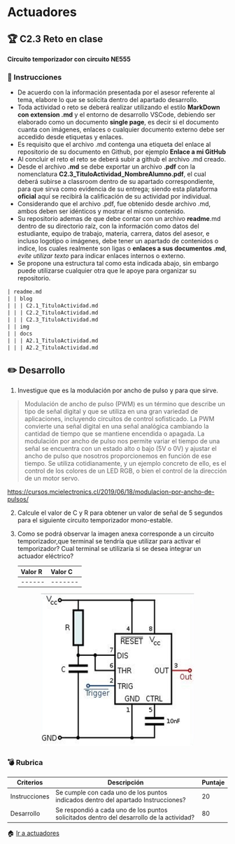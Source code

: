 # Actuadores

## 🏆 C2.3 Reto en clase

**Circuito temporizador con circuito NE555**

### 📘 Instrucciones

- De acuerdo con la información presentada por el asesor referente al tema, elabore lo que se solicita dentro del apartado desarrollo.
- Toda actividad o reto se deberá realizar utilizando el estilo **MarkDown con extension .md** y el entorno de desarrollo VSCode, debiendo ser elaborado como un documento **single page**, es decir si el documento cuanta con imágenes, enlaces o cualquier documento externo debe ser accedido desde etiquetas y enlaces.
- Es requisito que el archivo .md contenga una etiqueta del enlace al repositorio de su documento en Github, por ejemplo **Enlace a mi GitHub**
- Al concluir el reto el reto se deberá subir a github el archivo .md creado.
- Desde el archivo **.md** se debe exportar un archivo **.pdf** con la nomenclatura **C2.3_TituloActividad_NombreAlumno.pdf**, el cual deberá subirse a classroom dentro de su apartado correspondiente, para que sirva como evidencia de su entrega; siendo esta plataforma **oficial** aquí se recibirá la calificación de su actividad por individual.
- Considerando que el archivo .pdf, fue obtenido desde archivo .md, ambos deben ser idénticos y mostrar el mismo contenido.
- Su repositorio ademas de que debe contar con un archivo **readme**.md dentro de su directorio raíz, con la información como datos del estudiante, equipo de trabajo, materia, carrera, datos del asesor, e incluso logotipo o imágenes, debe tener un apartado de contenidos o indice, los cuales realmente son ligas o **enlaces a sus documentos .md**, _evite utilizar texto_ para indicar enlaces internos o externo.
- Se propone una estructura tal como esta indicada abajo, sin embargo puede utilizarse cualquier otra que le apoye para organizar su repositorio.  

``` 
| readme.md
| | blog
| | | C2.1_TituloActividad.md
| | | C2.2_TituloActividad.md
| | | C2.3_TituloActividad.md
| | img
| | docs
| | | A2.1_TituloActividad.md
| | | A2.2_TituloActividad.md
```

## ✏️ Desarrollo

1. Investigue que es la modulación por ancho de pulso y para que sirve.

>
> Modulación de ancho de pulso (PWM) es un término que describe un tipo de señal digital y que se utiliza en una gran variedad de aplicaciones, incluyendo circuitos de control sofisticado. La PWM convierte una señal digital en una señal analógica cambiando la cantidad de tiempo que se mantiene encendida o apagada.
> La modulación por ancho de pulso nos permite variar el tiempo de una señal se encuentra con un estado alto o bajo (5V o 0V) y ajustar el ancho de pulso que nosotros proporcionemos en función de ese tiempo.
> Se utiliza cotidianamente, y un ejemplo concreto de ello, es el control de los colores de un LED RGB, o bien el control de la dirección de un motor servo.
> 

https://cursos.mcielectronics.cl/2019/06/18/modulacion-por-ancho-de-pulsos/

2. Calcule el valor de C y R para obtener un valor de señal de 5 segundos para el siguiente circuito temporizador mono-estable.



3. Como se podrá observar la imagen anexa corresponde a un circuito temporizador,que terminal se tendría que utilizar para activar el temporizador? Cual terminal se utilizaría si se desea integrar un actuador eléctrico?

    Valor R | Valor C |
    --------|---------|
    ------  | ------- |

<p align="center">
    <img alt="NE555" src="https://raw.githubusercontent.com/ShaaronPR/Tareas/main/img/C2.x_CircuitoTemporizadorNE555.png" width=350 height=350>
</p>


### 💣 Rubrica

| Criterios     | Descripción                                                                                  | Puntaje |
| ------------- | -------------------------------------------------------------------------------------------- | ------- |
| Instrucciones | Se cumple con cada uno de los puntos indicados dentro del apartado Instrucciones?            | 20 |
| Desarrollo    | Se respondió a cada uno de los puntos solicitados dentro del desarrollo de la actividad?     | 80      |

🏠 [Ir a actuadores](../docs/D2.0_Actuadores.md)
